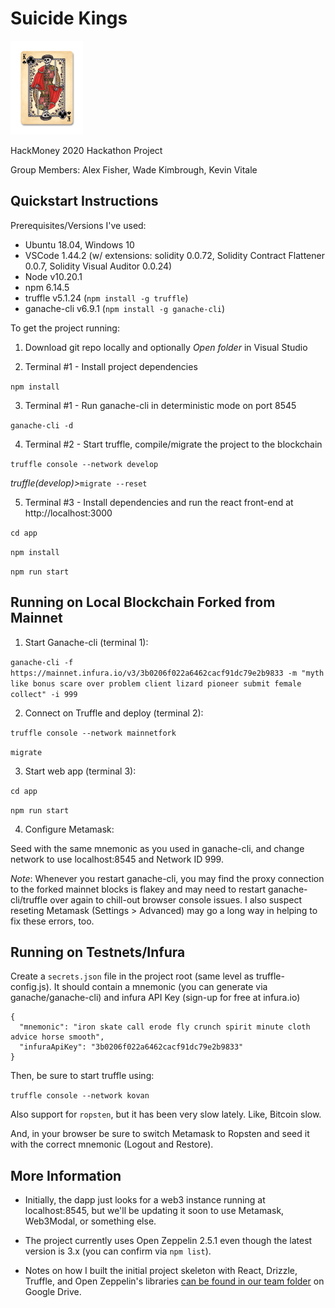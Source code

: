 # Suicide Kings
![Suicide Kings Logo](/app/src/logo.png)

HackMoney 2020 Hackathon Project

Group Members: Alex Fisher, Wade Kimbrough, Kevin Vitale

## Quickstart Instructions ##
Prerequisites/Versions I've used:

* Ubuntu 18.04, Windows 10
* VSCode 1.44.2 (w/ extensions: solidity 0.0.72, Solidity Contract Flattener 0.0.7, Solidity Visual Auditor 0.0.24)
* Node v10.20.1
* npm 6.14.5  
* truffle v5.1.24 (`npm install -g truffle`)
* ganache-cli v6.9.1 (`npm install -g ganache-cli`)

To get the project running:

1. Download git repo locally and optionally _Open folder_ in Visual Studio

2. Terminal #1 - Install project dependencies

`npm install`

3. Terminal #1 - Run ganache-cli in deterministic mode on port 8545

`ganache-cli -d`

4. Terminal #2 - Start truffle,  compile/migrate the project to the blockchain

`truffle console --network develop`

_truffle(develop)>_`migrate --reset`

5. Terminal #3 - Install dependencies and run the react front-end at http://localhost:3000

`cd app`

`npm install`

`npm run start`

## Running on Local Blockchain Forked from Mainnet ##

1. Start Ganache-cli (terminal 1):

`ganache-cli -f https://mainnet.infura.io/v3/3b0206f022a6462cacf91dc79e2b9833 -m "myth like bonus scare over problem client lizard pioneer submit female collect" -i 999`

2. Connect on Truffle and deploy (terminal 2):

`truffle console --network mainnetfork`

`migrate`

3. Start web app (terminal 3):

`cd app`

`npm run start`

4. Configure Metamask:

Seed with the same mnemonic as you used in ganache-cli, and change network to use localhost:8545 and Network ID 999.

*Note*: Whenever you restart ganache-cli, you may find the proxy connection to the forked mainnet blocks is flakey and may need to restart ganache-cli/truffle over again to chill-out browser console issues. I also suspect reseting Metamask (Settings > Advanced) may go a long way in helping to fix these errors, too.

## Running on Testnets/Infura ##
Create a `secrets.json` file in the project root (same level as truffle-config.js).  It should contain a mnemonic (you can generate via ganache/ganache-cli) and infura API Key (sign-up for free at infura.io)

```
{
  "mnemonic": "iron skate call erode fly crunch spirit minute cloth advice horse smooth",
  "infuraApiKey": "3b0206f022a6462cacf91dc79e2b9833"
}
```
Then, be sure to start truffle using:

`truffle console --network kovan`

Also support for `ropsten`, but it has been very slow lately.  Like, Bitcoin slow.

And, in your browser be sure to switch Metamask to Ropsten and seed it with the correct mnemonic (Logout and Restore).

## More Information ##
* Initially, the dapp just looks for a web3 instance running at localhost:8545, but we'll be updating it soon to use Metamask, Web3Modal, or something else.

* The project currently uses Open Zeppelin 2.5.1 even though the latest version is 3.x (you can confirm via `npm list`).

* Notes on how I built the initial project skeleton with React, Drizzle, Truffle, and Open Zeppelin's libraries [can be found in our team folder](https://docs.google.com/document/d/1I7B9iST4kpjjlLcyr6ArD9XWojdH8XJXWWMRTyZ4SWQ/edit) on Google Drive.
